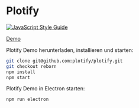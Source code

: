# Plotify

[![JavaScript Style Guide](https://img.shields.io/badge/code_style-standard-brightgreen.svg)](https://standardjs.com)

[Demo](http://plotify.org/plotify/)

Plotify Demo herunterladen, installieren und starten:

```bash
git clone git@github.com:plotify/plotify.git
git checkout reborn
npm install
npm start
```

Plotify Demo in Electron starten:

```bash
npm run electron
```
